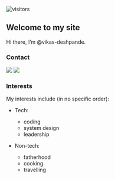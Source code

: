 <!-- <p align="left"><img align="center" alt="visitors" src="https://visitor-badge.glitch.me/badge?page_id=vikas-deshpande.vikas-deshpande.github.io/README.md"/></p> -->

![visitors](https://visitor-badge.glitch.me/badge?page_id=vikas-deshpande.vikas-deshpande.github.io&left_color=blue&right_color=red)

## Welcome to my site

Hi there, I’m @vikas-deshpande.

### Contact
<a href="https://www.linkedin.com/in/videshpande/" target="_blank" rel="noopener noreferrer"><img src="https://img.shields.io/badge/-Linkedin-0077B5?style=flat-square&logo=Linkedin&logoColor=white"/></a>
<a href="mailto:vikas0913@gmail.com" target="_blank" rel="noopener noreferrer"><img src="https://img.shields.io/badge/Gmail-D14836?style=flat-square&logo=gmail&logoColor=white"/></a>

### Interests

My interests include (in no specific order):
* Tech:
  * coding
  * system design
  * leadership

* Non-tech:
  * fatherhood
  * cooking
  * travelling

<!---
vikas-deshpande/vikas-deshpande is a ✨ special ✨ repository because its `README.md` (this file) appears on your GitHub profile.
You can click the Preview link to take a look at your changes.
--->
